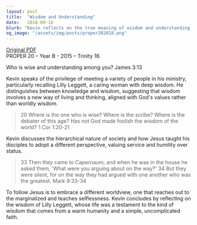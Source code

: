 ```yaml
---
layout: post
title:  "Wisdom and Understanding"
date:   2018-09-16
blurb: "Kevin reflects on the true meaning of wisdom and understanding, contrasting it with mere knowledge. He shares the story of Lilly Leggett, a woman of profound insight and care, who exemplified wisdom in her simple yet impactful life. The sermon draws from the Letter of James and the teachings of Jesus to emphasize a life of service and humility, challenging the worldly pursuit of status and power."
og_image: "/assets/img/posts/proper202018.png"
---
```

[Original PDF](/assets/pdf/proper202018.pdf)    
PROPER 20 – Year B - 2015 – Trinity 16.

Who is wise and understanding among you? James 3:13

Kevin speaks of the privilege of meeting a variety of people in his ministry, particularly recalling Lilly Leggett, a caring woman with deep wisdom. He distinguishes between knowledge and wisdom, suggesting that wisdom involves a new way of living and thinking, aligned with God's values rather than worldly wisdom.

> 20 Where is the one who is wise? Where is the scribe? Where is the debater of this age? Has not God made foolish the wisdom of the world? 1 Cor 1:20-21

Kevin discusses the hierarchical nature of society and how Jesus taught his disciples to adopt a different perspective, valuing service and humility over status.

> 33 Then they came to Capernaum; and when he was in the house he asked them, 'What were you arguing about on the way?' 34 But they were silent, for on the way they had argued with one another who was the greatest. Mark 9:33-34

To follow Jesus is to embrace a different worldview, one that reaches out to the marginalized and teaches selflessness. Kevin concludes by reflecting on the wisdom of Lilly Leggett, whose life was a testament to the kind of wisdom that comes from a warm humanity and a simple, uncomplicated faith.
